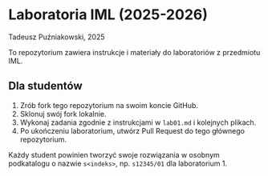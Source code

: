 # Laboratoria IML (2025-2026)

Tadeusz Puźniakowski, 2025

To repozytorium zawiera instrukcje i materiały do laboratoriów z przedmiotu IML.

## Dla studentów

1. Zrób fork tego repozytorium na swoim koncie GitHub.
2. Sklonuj swój fork lokalnie.
3. Wykonaj zadania zgodnie z instrukcjami w `lab01.md` i kolejnych plikach.
4. Po ukończeniu laboratorium, utwórz Pull Request do tego głównego repozytorium.

Każdy student powinien tworzyć swoje rozwiązania w osobnym podkatalogu o nazwie `s<indeks>`, np. `s12345/01` dla laboratorium 1.

